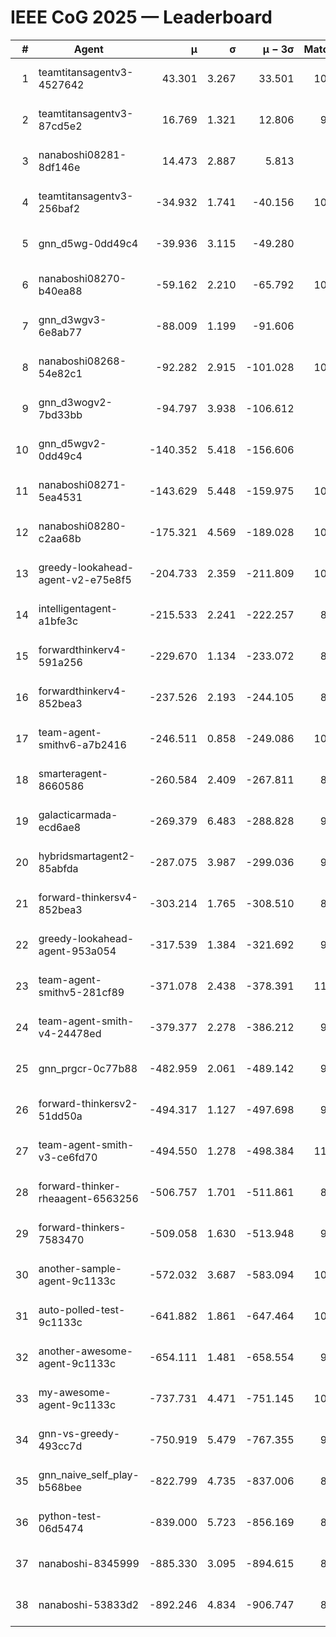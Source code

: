 # IEEE CoG 2025 — Leaderboard

| # | Agent | μ | σ | μ − 3σ | Matches | Updated |
|---:|---|---:|---:|---:|---:|---|
| 1 | teamtitansagentv3-4527642 | 43.301 | 3.267 | 33.501 | 10776 | 2025-08-31 21:29 |
| 2 | teamtitansagentv3-87cd5e2 | 16.769 | 1.321 | 12.806 | 9658 | 2025-08-31 21:29 |
| 3 | nanaboshi08281-8df146e | 14.473 | 2.887 | 5.813 | 396 | 2025-08-31 21:29 |
| 4 | teamtitansagentv3-256baf2 | -34.932 | 1.741 | -40.156 | 10614 | 2025-08-31 21:29 |
| 5 | gnn_d5wg-0dd49c4 | -39.936 | 3.115 | -49.280 | 240 | 2025-08-31 21:29 |
| 6 | nanaboshi08270-b40ea88 | -59.162 | 2.210 | -65.792 | 10580 | 2025-08-31 21:29 |
| 7 | gnn_d3wgv3-6e8ab77 | -88.009 | 1.199 | -91.606 | 278 | 2025-08-31 21:29 |
| 8 | nanaboshi08268-54e82c1 | -92.282 | 2.915 | -101.028 | 10160 | 2025-08-31 21:29 |
| 9 | gnn_d3wogv2-7bd33bb | -94.797 | 3.938 | -106.612 | 434 | 2025-08-31 21:29 |
| 10 | gnn_d5wgv2-0dd49c4 | -140.352 | 5.418 | -156.606 | 306 | 2025-08-31 21:29 |
| 11 | nanaboshi08271-5ea4531 | -143.629 | 5.448 | -159.975 | 10638 | 2025-08-31 21:29 |
| 12 | nanaboshi08280-c2aa68b | -175.321 | 4.569 | -189.028 | 10038 | 2025-08-31 21:29 |
| 13 | greedy-lookahead-agent-v2-e75e8f5 | -204.733 | 2.359 | -211.809 | 10450 | 2025-08-31 21:29 |
| 14 | intelligentagent-a1bfe3c | -215.533 | 2.241 | -222.257 | 8606 | 2025-08-31 21:29 |
| 15 | forwardthinkerv4-591a256 | -229.670 | 1.134 | -233.072 | 8583 | 2025-08-31 21:29 |
| 16 | forwardthinkerv4-852bea3 | -237.526 | 2.193 | -244.105 | 8579 | 2025-08-31 21:29 |
| 17 | team-agent-smithv6-a7b2416 | -246.511 | 0.858 | -249.086 | 10960 | 2025-08-31 21:29 |
| 18 | smarteragent-8660586 | -260.584 | 2.409 | -267.811 | 8517 | 2025-08-31 21:29 |
| 19 | galacticarmada-ecd6ae8 | -269.379 | 6.483 | -288.828 | 9620 | 2025-08-31 21:29 |
| 20 | hybridsmartagent2-85abfda | -287.075 | 3.987 | -299.036 | 9011 | 2025-08-31 21:29 |
| 21 | forward-thinkersv4-852bea3 | -303.214 | 1.765 | -308.510 | 8256 | 2025-08-31 21:29 |
| 22 | greedy-lookahead-agent-953a054 | -317.539 | 1.384 | -321.692 | 9498 | 2025-08-31 21:29 |
| 23 | team-agent-smithv5-281cf89 | -371.078 | 2.438 | -378.391 | 11140 | 2025-08-31 21:29 |
| 24 | team-agent-smith-v4-24478ed | -379.377 | 2.278 | -386.212 | 9938 | 2025-08-31 21:29 |
| 25 | gnn_prgcr-0c77b88 | -482.959 | 2.061 | -489.142 | 9450 | 2025-08-31 21:29 |
| 26 | forward-thinkersv2-51dd50a | -494.317 | 1.127 | -497.698 | 9336 | 2025-08-31 21:29 |
| 27 | team-agent-smith-v3-ce6fd70 | -494.550 | 1.278 | -498.384 | 11318 | 2025-08-31 21:29 |
| 28 | forward-thinker-rheaagent-6563256 | -506.757 | 1.701 | -511.861 | 8904 | 2025-08-31 21:29 |
| 29 | forward-thinkers-7583470 | -509.058 | 1.630 | -513.948 | 9720 | 2025-08-31 21:29 |
| 30 | another-sample-agent-9c1133c | -572.032 | 3.687 | -583.094 | 10260 | 2025-08-31 21:29 |
| 31 | auto-polled-test-9c1133c | -641.882 | 1.861 | -647.464 | 10540 | 2025-08-31 21:29 |
| 32 | another-awesome-agent-9c1133c | -654.111 | 1.481 | -658.554 | 9840 | 2025-08-31 21:29 |
| 33 | my-awesome-agent-9c1133c | -737.731 | 4.471 | -751.145 | 10400 | 2025-08-31 21:29 |
| 34 | gnn-vs-greedy-493cc7d | -750.919 | 5.479 | -767.355 | 9080 | 2025-08-31 21:29 |
| 35 | gnn_naive_self_play-b568bee | -822.799 | 4.735 | -837.006 | 8680 | 2025-08-31 21:29 |
| 36 | python-test-06d5474 | -839.000 | 5.723 | -856.169 | 8820 | 2025-08-31 21:29 |
| 37 | nanaboshi-8345999 | -885.330 | 3.095 | -894.615 | 8650 | 2025-08-31 21:29 |
| 38 | nanaboshi-53833d2 | -892.246 | 4.834 | -906.747 | 8120 | 2025-08-31 21:29 |
